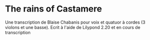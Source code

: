 # The rains of Castamere

Une transcription de Blaise Chabanis pour voix et quatuor à cordes (3 violons et une basse).
Ecrit à l'aide de Lilypond 2.20 et en cours de transcription
